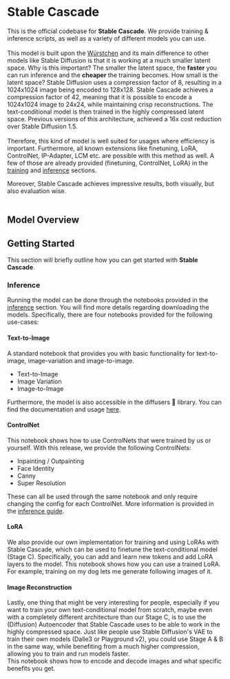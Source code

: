 # Stable Cascade

This is the official codebase for **Stable Cascade**. We provide training & inference scripts, as well as a variety of different models you can use.
<br><br>
This model is built upon the [Würstchen](https://openreview.net/forum?id=gU58d5QeGv) and its main difference to other 
models like Stable Diffusion is that it is working at a much smaller latent space. Why is this important? The smaller 
the latent space, the **faster** you can run inference and the **cheaper** the training becomes. How small is the latent
space? Stable Diffusion uses a compression factor of 8, resulting in a 1024x1024 image being encoded to 128x128. Stable
Cascade achieves a compression factor of 42, meaning that it is possible to encode a 1024x1024 image to 24x24, while
maintaining crisp reconstructions. The text-conditional model is then trained in the highly compressed latent space. 
Previous versions of this architecture, achieved a 16x cost reduction over Stable Diffusion 1.5. <br> <br>
Therefore, this kind of model is well suited for usages where efficiency is important. Furthermore, all known extensions
like finetuning, LoRA, ControlNet, IP-Adapter, LCM etc. are possible with this method as well. A few of those are
already provided (finetuning, ControlNet, LoRA) in the [training]() and [inference]() sections.

Moreover, Stable Cascade achieves impressive results, both visually, but also evaluation wise.
<img src="">
<br><br>
<img src="">

## Model Overview

## Getting Started
This section will briefly outline how you can get started with **Stable Cascade**. 

### Inference
Running the model can be done through the notebooks provided in the [inference]() section. You will find more details
regarding downloading the models. Specifically, there are four notebooks provided for the following use-cases:
#### Text-to-Image
A standard notebook that provides you with basic functionality for text-to-image, image-variation and image-to-image.
- Text-to-Image
- Image Variation
- Image-to-Image

Furthermore, the model is also accessible in the diffusers 🤗 library. You can find the documentation and usage [here]().
#### ControlNet
This notebook shows how to use ControlNets that were trained by us or yourself. With this release, we provide the 
following ControlNets:
- Inpainting / Outpainting
- Face Identity
- Canny
- Super Resolution

These can all be used through the same notebook and only require changing the config for each ControlNet. More 
information is provided in the [inference guide]().
#### LoRA
We also provide our own implementation for training and using LoRAs with Stable Cascade, which can be used to finetune 
the text-conditional model (Stage C). Specifically, you can add and learn new tokens and add LoRA layers to the model. 
This notebook shows how you can use a trained LoRA. 
For example, training on my dog lets me generate following images of it.
#### Image Reconstruction
Lastly, one thing that might be very interesting for people, especially if you want to train your own text-conditional
model from scratch, maybe even with a completely different architecture than our Stage C, is to use the (Diffusion) 
Autoencoder that Stable Cascade uses to be able to work in the highly compressed space. Just like people use Stable
Diffusion's VAE to train their own models (Dalle3 or Playground v2), you could use Stage A & B in the same way, while 
benefiting from a much higher compression, allowing you to train and run models faster. <br>
This notebook shows how to encode and decode images and what specific benefits you get.

